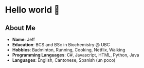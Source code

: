 # Hello world 👋

## About Me

- **Name**: Jeff
- **Education**: BCS and BSc in Biochemistry @ UBC
- **Hobbies**: Badminton, Running, Cooking, Netflix, Walking
- **Programming Languages**: C#, Javascript, HTML, Python, Java
- **Languages**: English, Cantonese, Spanish (un poco)

<!--
**jho1211/jho1211** is a ✨ _special_ ✨ repository because its `README.md` (this file) appears on your GitHub profile.

Here are some ideas to get you started:

- 🔭 I’m currently working on ...
- 🌱 I’m currently learning ...
- 👯 I’m looking to collaborate on ...
- 🤔 I’m looking for help with ...
- 💬 Ask me about ...
- 📫 How to reach me: ...
- 😄 Pronouns: ...
- ⚡ Fun fact: ...
-->
